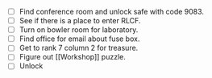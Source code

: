 - [ ] Find conference room and unlock safe with code 9083.
- [ ] See if there is a place to enter RLCF.
- [ ] Turn on bowler room for laboratory.
- [ ] Find office for email about fuse box.
- [ ] Get to rank 7 column 2 for treasure.
- [ ] Figure out [[Workshop]] puzzle.
- [ ] Unlock 